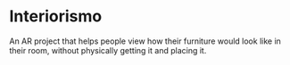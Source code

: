 # Interiorismo
An AR project that helps people view how their furniture would look like in their room, without physically getting it and placing it.
